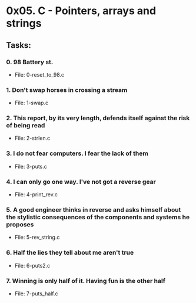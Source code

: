 # 0x05. C - Pointers, arrays and strings

## Tasks:

### 0. 98 Battery st.
 - File: 0-reset_to_98.c
### 1. Don't swap horses in crossing a stream
 - File: 1-swap.c
### 2. This report, by its very length, defends itself against the risk of being read
 - File: 2-strlen.c
### 3. I do not fear computers. I fear the lack of them
 - File: 3-puts.c
### 4. I can only go one way. I've not got a reverse gear
 - File: 4-print_rev.c
### 5. A good engineer thinks in reverse and asks himself about the stylistic consequences of the components and systems he proposes
 - File: 5-rev_string.c
### 6. Half the lies they tell about me aren't true
 - File: 6-puts2.c
### 7. Winning is only half of it. Having fun is the other half
 - File: 7-puts_half.c
